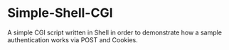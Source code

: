 # Simple-Shell-CGI
A simple CGI script written in Shell in order to demonstrate how a sample authentication works via POST and Cookies.
